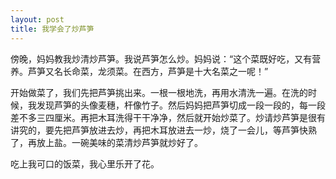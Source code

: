 ```yaml
---
layout: post
title: 我学会了炒芦笋
---
```



傍晚，妈妈教我炒清炒芦笋。我说芦笋怎么炒。妈妈说：“这个菜既好吃，又有营养。芦笋又名长命菜，龙须菜。在西方，芦笋是十大名菜之一呢！”

开始做菜了，我们先把芦笋挑出来。一根一根地洗，再用水清洗一遍。在洗的时候，我发现芦笋的头像麦穗，杆像竹子。然后妈妈把芦笋切成一段一段的，每一段差不多三四厘米。再把木耳洗得干干净净，然后就开始炒菜了。炒请炒芦笋是很有讲究的，要先把芦笋放进去炒，再把木耳放进去一炒，烧了一会儿，等芦笋快熟了，再放上盐。一碗美味的菜清炒芦笋就炒好了。

吃上我可口的饭菜，我心里乐开了花。
